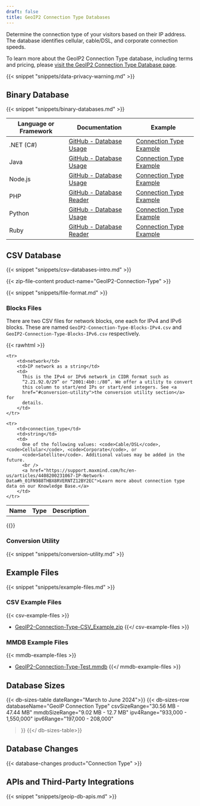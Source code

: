 ```yaml
---
draft: false
title: GeoIP2 Connection Type Databases
---
```


Determine the connection type of your visitors based on their IP address. The
database identifies cellular, cable/DSL, and corporate connection speeds.

To learn more about the GeoIP2 Connection Type database, including terms and
pricing, please
[visit the GeoIP2 Connection Type Database page](https://www.maxmind.com/en/geoip2-connection-type-database).

{{< snippet "snippets/data-privacy-warning.md" >}}

## Binary Database

{{< snippet "snippets/binary-databases.md" >}}

| Language or Framework | Documentation                                                                      | Example                                                                                      |
| --------------------- | ---------------------------------------------------------------------------------- | -------------------------------------------------------------------------------------------- |
| .NET (C#)             | [GitHub - Database Usage](https://github.com/maxmind/GeoIP2-dotnet#database-usage) | [Connection Type Example](https://github.com/maxmind/GeoIP2-dotnet#connection-type-database) |
| Java                  | [GitHub - Database Usage](https://github.com/maxmind/GeoIP2-java#database-usage)   | [Connection Type Example](https://github.com/maxmind/GeoIP2-java#connection-type)            |
| Node.js               | [GitHub - Database Usage](https://github.com/maxmind/GeoIP2-node#database-usage)   | [Connection Type Example](https://github.com/maxmind/GeoIP2-node#connection-type-example)    |
| PHP                   | [GitHub - Database Reader](https://github.com/maxmind/GeoIP2-php#database-reader)  | [Connection Type Example](https://github.com/maxmind/GeoIP2-php#connection-type-example)     |
| Python                | [GitHub - Database Usage](https://github.com/maxmind/GeoIP2-python#database-usage) | [Connection Type Example](https://github.com/maxmind/GeoIP2-python#connection-type-database) |
| Ruby                  | [GitHub - Database Reader](https://github.com/maxmind/GeoIP2-ruby#database-reader) | [Connection Type Example](https://github.com/maxmind/GeoIP2-ruby#connection-type-example)    |

## CSV Database

{{< snippet "snippets/csv-databases-intro.md" >}}

{{< zip-file-content product-name="GeoIP2-Connection-Type" >}}

{{< snippet "snippets/file-format.md" >}}

### Blocks Files

There are two CSV files for network blocks, one each for IPv4 and IPv6 blocks.
These are named `GeoIP2-Connection-Type-Blocks-IPv4.csv` and
`GeoIP2-Connection-Type-Blocks-IPv6.csv` respectively.

{{< rawhtml >}}
<div class="table">
<table>
  <tbody>
    <tr>
        <th>Name</th>
        <th>Type</th>
        <th>Description</th>
    </tr>

    <tr>
        <td>network</td>
        <td>IP network as a string</td>
        <td>
          This is the IPv4 or IPv6 network in CIDR format such as
          “2.21.92.0/29” or “2001:4b0::/80”. We offer a utility to convert
          this column to start/end IPs or start/end integers. See <a
          href="#conversion-utility">the conversion utility section</a> for
          details.
        </td>
    </tr>

    <tr>
        <td>connection_type</td>
        <td>string</td>
        <td>
          One of the following values: <code>Cable/DSL</code>, <code>Cellular</code>, <code>Corporate</code>, or
          <code>Satellite</code>. Additional values may be added in the future.
          <br />
          <a href="https://support.maxmind.com/hc/en-us/articles/4408200231067-IP-Network-Data#h_01FN988THBX8RVERNTZ12BY2EC">Learn more about connection type data on our Knowledge Base.</a>
        </td>
    </tr>
  </tbody>
</table>
</div>
{{</ rawhtml >}}

### Conversion Utility

{{< snippet "snippets/conversion-utility.md" >}}

## Example Files

{{< snippet "snippets/example-files.md" >}}

### CSV Example Files

{{< csv-example-files >}}
* [GeoIP2-Connection-Type-CSV\_Example.zip](/static/GeoIP2-Connection-Type-CSV_Example.zip)
{{</ csv-example-files >}}

### MMDB Example Files

{{< mmdb-example-files >}}
* [GeoIP2-Connection-Type-Test.mmdb](https://github.com/maxmind/MaxMind-DB/blob/main/test-data/GeoIP2-Connection-Type-Test.mmdb)
{{</ mmdb-example-files >}}

## Database Sizes

{{< db-sizes-table dateRange="March to June 2024">}}
  {{< db-sizes-row
    databaseName="GeoIP Connection Type"
    csvSizeRange="30.56 MB - 47.44 MB"
    mmdbSizeRange="9.02 MB - 12.7 MB"
    ipv4Range="933,000 - 1,550,000"
    ipv6Range="197,000 - 208,000"
  >}}
{{</ db-sizes-table>}}

## Database Changes

{{< database-changes product="Connection Type" >}}

## APIs and Third-Party Integrations

{{< snippet "snippets/geoip-db-apis.md" >}}
